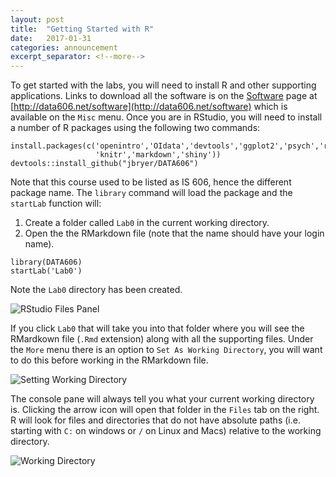 ```yaml
---
layout: post
title:  "Getting Started with R"
date:   2017-01-31
categories: announcement
excerpt_separator: <!--more-->
---
```


To get started with the labs, you will need to install R and other supporting applications. Links to download all the software is on the [Software](/software) page at [http://data606.net/software](http://data606.net/software) which is available on the `Misc` menu. Once you are in RStudio, you will need to install a number of R packages using the following two commands:

```
install.packages(c('openintro','OIdata','devtools','ggplot2','psych','reshape2',
				   'knitr','markdown','shiny'))
devtools::install_github("jbryer/DATA606")
```

Note that this course used to be listed as IS 606, hence the different package name. The `library` command will load the package and the `startLab` function will:

1. Create a folder called `Lab0` in the current working directory.
2. Open the the RMarkdown file (note that the name should have your login name).

```
library(DATA606)
startLab('Lab0')
```

Note the `Lab0` directory has been created.

![RStudio Files Panel](/figures/RStudio-screen-files.png)

If you click `Lab0` that will take you into that folder where you will see the RMardkown file (`.Rmd` extension) along with all the supporting files. Under the `More` menu there is an option to `Set As Working Directory`, you will want to do this before working in the RMarkdown file.

![Setting Working Directory](/figures/RStudio-screen-setwd.png)

The console pane will always tell you what your current working directory is. Clicking the arrow icon will open that folder in the `Files` tab on the right. R will look for files and directories that do not have absolute paths (i.e. starting with `C:` on windows or `/` on Linux and Macs) relative to the working directory. 

![Working Directory](/figures/RStudio-screen-wd.png)



